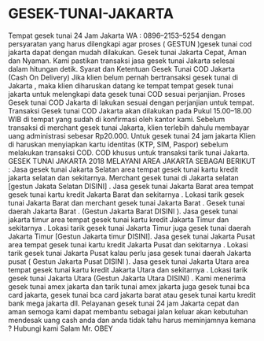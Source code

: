 # GESEK-TUNAI-JAKARTA
Tempat gesek tunai 24 Jam Jakarta WA : 0896–2153–5254 dengan persyaratan yang harus dilengkapi agar proses ( GESTUN )gesek tunai cod jakarta dapat dengan mudah dilakukan. Gesek tunai Jakarta Cepat, Aman dan Nyaman. Kami pastikan transaksi jasa gesek tunai Jakarta selesai dalam hitungan detik.  Syarat dan Ketentuan Gesek Tunai COD Jakarta (Cash On Delivery)  Jika klien belum pernah bertransaksi gesek tunai di Jakarta , maka klien diharuskan datang ke tempat tempat gesek tunai jakarta untuk melengkapi data gesek tunai COD sesuai perjanjian. Proses Gesek tunai COD Jakarta di lakukan sesuai dengan perjanjian untuk tempat. Transaksi Gesek tunai COD Jakarta akan dilakukan pada Pukul 15.00–18.00 WIB di tempat yang sudah di konfirmasi oleh kantor kami. Sebelum transaksi di merchant gesek tunai Jakarta, klien terlebih dahulu membayar uang administrasi sebesar Rp20.000. Untuk gesek tunai 24 jam jakarta Klien di haruskan menyiapkan kartu identitas (KTP, SIM, Paspor) sebelum melakukan transaksi COD. COD khusus untuk transaksi tarik tunai Jakarta. GESEK TUNAI JAKARTA 2018 MELAYANI AREA JAKARTA SEBAGAI BERIKUT : Jasa gesek tunai Jakarta Selatan area tempat gesek tunai kartu kredit jakarta selatan dan sekitarnya. Merchant gesek tunai di Jakarta selatan [gestun Jakata Selatan DISINI] . Jasa gesek tunai Jakarta Barat area tempat gesek tunai kartu kredit Jakarta Barat dan sekitarnya . Lokasi tarik gesek tunai Jakarta Barat dan merchant gesek tunai Jakarta Barat . Gesek tunai daerah Jakarta Barat . (Gestun Jakarta Barat DISINI ). Jasa gesek tunai jakarta timur area tempat gesek tunai kartu kredit Jakarta Timur dan sekitarnya . Lokasi tarik gesek tunai Jakarta Timur juga gesek tunai daerah Jakarta Timur [Gestun Jakarta timur DISINI]. Jasa gesek tunai Jakarta Pusat area tempat gesek tunai kartu kredit Jakarta Pusat dan sekitarnya . Lokasi tarik gesek tunai Jakarta Pusat kalau perlu jasa gesek tunai daerah Jakarta pusat ( Gestun Jakarta Pusat DISINI ). Jasa gesek tunai Jakarta Utara area tempat gesek tunai kartu kredit Jakarta Utara dan sekitarnya . Lokasi tarik gesek tunai Jakarta Utara (Gestun Jakarta Utara DISINI) . Kami menerima gesek tunai amex jakarta dan tarik tunai amex jakarta juga gesek tunai bca card jakarta, gesek tunai bca card jakarta barat atau gesek tunai kartu kredit bank mega jakarta dll.  Pelayanan gesek tunai 24 jam Jakarta cepat dan aman semoga kami dapat membantu sebagai jalan keluar akan kebutuhan mendesak uang cash anda dan anda tidak tahu harus meminjamnya kemana ?  Hubungi kami  Salam Mr. OBEY
